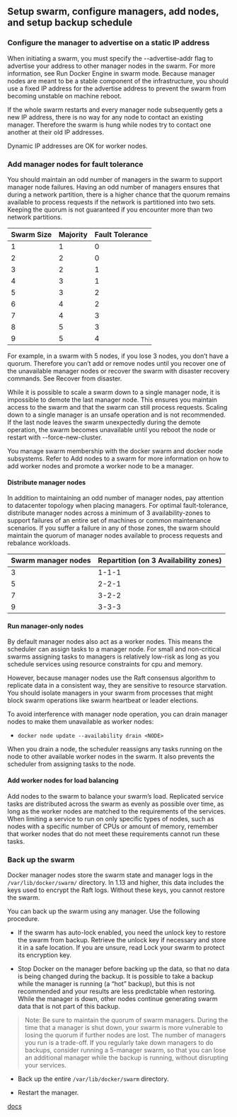 ## Setup swarm, configure managers, add nodes, and setup backup schedule

### Configure the manager to advertise on a static IP address
When initiating a swarm, you must specify the --advertise-addr flag to advertise your address to other manager nodes in the swarm. For more information, see Run Docker Engine in swarm mode. Because manager nodes are meant to be a stable component of the infrastructure, you should use a fixed IP address for the advertise address to prevent the swarm from becoming unstable on machine reboot.

If the whole swarm restarts and every manager node subsequently gets a new IP address, there is no way for any node to contact an existing manager. Therefore the swarm is hung while nodes try to contact one another at their old IP addresses.

Dynamic IP addresses are OK for worker nodes.

### Add manager nodes for fault tolerance
You should maintain an odd number of managers in the swarm to support manager node failures. Having an odd number of managers ensures that during a network partition, there is a higher chance that the quorum remains available to process requests if the network is partitioned into two sets. Keeping the quorum is not guaranteed if you encounter more than two network partitions.

| Swarm Size	| Majority	| Fault Tolerance |
|---|---|---|
| 1	| 1	| 0	|
| 2	| 2	| 0	|
| 3	| 2	| 1	|
| 4	| 3	| 1	|
| 5	| 3	| 2	|
| 6	| 4	| 2	|
| 7	| 4	| 3	|
| 8	| 5	| 3	|
| 9	| 5	| 4	|

For example, in a swarm with 5 nodes, if you lose 3 nodes, you don’t have a quorum. Therefore you can’t add or remove nodes until you recover one of the unavailable manager nodes or recover the swarm with disaster recovery commands. See Recover from disaster.

While it is possible to scale a swarm down to a single manager node, it is impossible to demote the last manager node. This ensures you maintain access to the swarm and that the swarm can still process requests. Scaling down to a single manager is an unsafe operation and is not recommended. If the last node leaves the swarm unexpectedly during the demote operation, the swarm becomes unavailable until you reboot the node or restart with --force-new-cluster.

You manage swarm membership with the docker swarm and docker node subsystems. Refer to Add nodes to a swarm for more information on how to add worker nodes and promote a worker node to be a manager.

#### Distribute manager nodes
In addition to maintaining an odd number of manager nodes, pay attention to datacenter topology when placing managers. For optimal fault-tolerance, distribute manager nodes across a minimum of 3 availability-zones to support failures of an entire set of machines or common maintenance scenarios. If you suffer a failure in any of those zones, the swarm should maintain the quorum of manager nodes available to process requests and rebalance workloads.

| Swarm manager nodes	|	Repartition (on 3 Availability zones)	|
|---|-------|
| 3	|	1-1-1	|
| 5	|	2-2-1	|
| 7	|	3-2-2	|
| 9	|	3-3-3	|

#### Run manager-only nodes
By default manager nodes also act as a worker nodes. This means the scheduler can assign tasks to a manager node. For small and non-critical swarms assigning tasks to managers is relatively low-risk as long as you schedule services using resource constraints for cpu and memory.

However, because manager nodes use the Raft consensus algorithm to replicate data in a consistent way, they are sensitive to resource starvation. You should isolate managers in your swarm from processes that might block swarm operations like swarm heartbeat or leader elections.

To avoid interference with manager node operation, you can drain manager nodes to make them unavailable as worker nodes:

* `docker node update --availability drain <NODE>`

When you drain a node, the scheduler reassigns any tasks running on the node to other available worker nodes in the swarm. It also prevents the scheduler from assigning tasks to the node.

#### Add worker nodes for load balancing
Add nodes to the swarm to balance your swarm’s load. Replicated service tasks are distributed across the swarm as evenly as possible over time, as long as the worker nodes are matched to the requirements of the services. When limiting a service to run on only specific types of nodes, such as nodes with a specific number of CPUs or amount of memory, remember that worker nodes that do not meet these requirements cannot run these tasks.


### Back up the swarm
Docker manager nodes store the swarm state and manager logs in the `/var/lib/docker/swarm/` directory. In 1.13 and higher, this data includes the keys used to encrypt the Raft logs. Without these keys, you cannot restore the swarm.

You can back up the swarm using any manager. Use the following procedure.

* If the swarm has auto-lock enabled, you need the unlock key to restore the swarm from backup. Retrieve the unlock key if necessary and store it in a safe location. If you are unsure, read Lock your swarm to protect its encryption key.

* Stop Docker on the manager before backing up the data, so that no data is being changed during the backup. It is possible to take a backup while the manager is running (a “hot” backup), but this is not recommended and your results are less predictable when restoring. While the manager is down, other nodes continue generating swarm data that is not part of this backup.

> Note: Be sure to maintain the quorum of swarm managers. During the time that a manager is shut down, your swarm is more vulnerable to losing the quorum if further nodes are lost. The number of managers you run is a trade-off. If you regularly take down managers to do backups, consider running a 5-manager swarm, so that you can lose an additional manager while the backup is running, without disrupting your services.

* Back up the entire `/var/lib/docker/swarm` directory.

* Restart the manager.


[docs](https://docs.docker.com/engine/swarm/admin_guide/)

